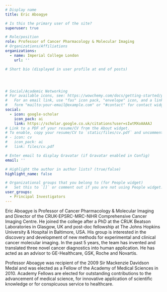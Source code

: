 ```yaml
---
# Display name
title: Eric Aboagye

# Is this the primary user of the site?
superuser: true

# Role/position
role: Professor of Cancer Pharmacology & Molecular Imaging
# Organizations/Affiliations
organizations:
  - name: Imperial College London
    url: ''

# Short bio (displayed in user profile at end of posts)




# Social/Academic Networking
# For available icons, see: https://wowchemy.com/docs/getting-started/page-builder/#icons
#   For an email link, use "fas" icon pack, "envelope" icon, and a link in the
#   form "mailto:your-email@example.com" or "#contact" for contact widget.
social:
  - icon: google-scholar
    icon_pack: ai
    link: https://scholar.google.co.uk/citations?user=sIwtMXoAAAAJ
# Link to a PDF of your resume/CV from the About widget.
# To enable, copy your resume/CV to `static/files/cv.pdf` and uncomment the lines below.
# - icon: cv
#   icon_pack: ai
#   link: files/cv.pdf

# Enter email to display Gravatar (if Gravatar enabled in Config)
email: ''

# Highlight the author in author lists? (true/false)
highlight_name: false

# Organizational groups that you belong to (for People widget)
#   Set this to `[]` or comment out if you are not using People widget.
user_groups:
  - Principal Investigators
---
```


Eric Aboagye is Professor of Cancer Pharmacology & Molecular Imaging and Director of the CRUK-EPSRC-MRC-NIHR Comprehensive Cancer Imaging Centre. He joined the college after a PhD at the CRUK Beatson Laboratories in Glasgow, UK and post-doc fellowship at The Johns Hopkins University & Hospital in Baltimore, USA. His group is interested in the discovery and development of new methods for experimental and clinical cancer molecular imaging. In the past 5 years, the team has invented and translated three novel cancer diagnostics into human application. He has acted as an advisor to GE-Healthcare, GSK, Roche and Novartis.

Professor Aboagye was recipient of the 2009 Sir Mackenzie Davidson Medal and was  elected as a Fellow of the Academy of Medical Sciences in 2010. Academy Fellows are elected for outstanding contributions to the advancement of medical science, for innovative application of scientific knowledge or for conspicuous service to healthcare.
